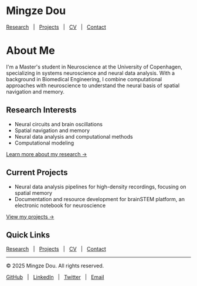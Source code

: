 # Mingze Dou

[Research](/research) &nbsp;&nbsp;|&nbsp;&nbsp; [Projects](/projects) &nbsp;&nbsp;|&nbsp;&nbsp; [CV](/cv) &nbsp;&nbsp;|&nbsp;&nbsp; [Contact](/contact)

# About Me

I'm a Master's student in Neuroscience at the University of Copenhagen, specializing in systems neuroscience and neural data analysis. With a background in Biomedical Engineering, I combine computational approaches with neuroscience to understand the neural basis of spatial navigation and memory.

## Research Interests

* Neural circuits and brain oscillations
* Spatial navigation and memory
* Neural data analysis and computational methods
* Computational modeling

[Learn more about my research →](/research)

## Current Projects

* Neural data analysis pipelines for high-density recordings, focusing on spatial memory
* Documentation and resource development for brainSTEM platform, an electronic notebook for neuroscience

[View my projects →](/projects)

## Quick Links

[Research](/research) &nbsp;&nbsp;|&nbsp;&nbsp; [Projects](/projects) &nbsp;&nbsp;|&nbsp;&nbsp; [CV](/cv) &nbsp;&nbsp;|&nbsp;&nbsp; [Contact](/contact)

---

© 2025 Mingze Dou. All rights reserved.

[GitHub](https://github.com/MingzeDou) &nbsp;&nbsp;|&nbsp;&nbsp; [LinkedIn](https://www.linkedin.com/in/mingze-dou-508466279/) &nbsp;&nbsp;|&nbsp;&nbsp; [Twitter](https://x.com/mingze_dou/following) &nbsp;&nbsp;|&nbsp;&nbsp; [Email](mailto:mingze.dou@sund.ku.dk)